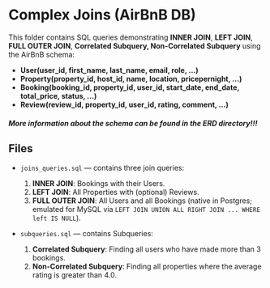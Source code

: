 # Complex Joins (AirBnB DB)

This folder contains SQL queries demonstrating **INNER JOIN**, **LEFT JOIN**, **FULL OUTER JOIN**, **Correlated Subquery, Non-Correlated Subquery** using the AirBnB schema:

- **User(user_id, first_name, last_name, email, role, ...)**
- **Property(property_id, host_id, name, location, pricepernight, ...)**
- **Booking(booking_id, property_id, user_id, start_date, end_date, total_price, status, ...)**
- **Review(review_id, property_id, user_id, rating, comment, ...)**

##### _**More information about the schema can be found in the ERD directory!!!**_

## Files
- `joins_queries.sql` — contains three join queries:
    1. **INNER JOIN**: Bookings with their Users.
    2. **LEFT JOIN**: All Properties with (optional) Reviews.
    3. **FULL OUTER JOIN**: All Users and all Bookings (native in Postgres; emulated for MySQL via `LEFT JOIN UNION ALL RIGHT JOIN ... WHERE left IS NULL`).

- `subqueries.sql` — contains Subqueries:
    1. **Correlated Subquery**: Finding all users who have made more than 3 bookings.
    2. **Non-Correlated Subquery**: Finding all properties where the average rating is greater than 4.0.  
